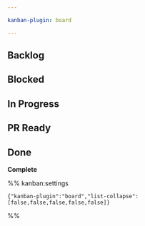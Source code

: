 ```yaml
---

kanban-plugin: board

---
```


## Backlog



## Blocked



## In Progress



## PR Ready



## Done

**Complete**




%% kanban:settings
```
{"kanban-plugin":"board","list-collapse":[false,false,false,false,false]}
```
%%